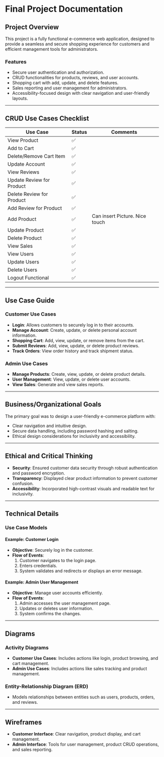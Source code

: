 
# Final Project Documentation

## Project Overview
This project is a fully functional e-commerce web application, designed to provide a seamless and secure shopping experience for customers and efficient management tools for administrators. 

### Features
- Secure user authentication and authorization.
- CRUD functionalities for products, reviews, and user accounts.
- Shopping cart with add, update, and delete features.
- Sales reporting and user management for administrators.
- Accessibility-focused design with clear navigation and user-friendly layouts.

---

## CRUD Use Cases Checklist

| **Use Case**               | **Status** | **Comments**                         |
|----------------------------|------------|---------------------------------------|
| View Product               | ✅         |                                       |
| Add to Cart                | ✅         |                                       |
| Delete/Remove Cart Item    | ✅         |                                       |
| Update Account             | ✅         |                                       |
| View Reviews               | ✅         |                                       |
| Update Review for Product  | ✅         |                                       |
| Delete Review for Product  | ✅         |                                       |
| Add Review for Product     | ✅         |                                       |
| Add Product                | ✅         | Can insert Picture. Nice touch       |
| Update Product             | ✅         |                                       |
| Delete Product             | ✅         |                                       |
| View Sales                 | ✅         |                                       |
| View Users                 | ✅         |                                       |
| Update Users               | ✅         |                                       |
| Delete Users               | ✅         |                                       |
| Logout Functional          | ✅         |                                       |

---

## Use Case Guide

### Customer Use Cases
- **Login**: Allows customers to securely log in to their accounts.
- **Manage Account**: Create, update, or delete personal account information.
- **Shopping Cart**: Add, view, update, or remove items from the cart.
- **Submit Reviews**: Add, view, update, or delete product reviews.
- **Track Orders**: View order history and track shipment status.

### Admin Use Cases
- **Manage Products**: Create, view, update, or delete product details.
- **User Management**: View, update, or delete user accounts.
- **View Sales**: Generate and view sales reports.

---

## Business/Organizational Goals
The primary goal was to design a user-friendly e-commerce platform with:
- Clear navigation and intuitive design.
- Secure data handling, including password hashing and salting.
- Ethical design considerations for inclusivity and accessibility.

---

## Ethical and Critical Thinking
- **Security**: Ensured customer data security through robust authentication and password encryption.
- **Transparency**: Displayed clear product information to prevent customer confusion.
- **Accessibility**: Incorporated high-contrast visuals and readable text for inclusivity.

---

## Technical Details

### Use Case Models
#### Example: Customer Login
- **Objective**: Securely log in the customer.
- **Flow of Events**:
  1. Customer navigates to the login page.
  2. Enters credentials.
  3. System validates and redirects or displays an error message.

#### Example: Admin User Management
- **Objective**: Manage user accounts efficiently.
- **Flow of Events**:
  1. Admin accesses the user management page.
  2. Updates or deletes user information.
  3. System confirms the changes.

---

## Diagrams
### Activity Diagrams
- **Customer Use Cases**: Includes actions like login, product browsing, and cart management.
- **Admin Use Cases**: Includes actions like sales tracking and product management.

### Entity-Relationship Diagram (ERD)
- Models relationships between entities such as users, products, orders, and reviews.

---

## Wireframes
- **Customer Interface**: Clear navigation, product display, and cart management.
- **Admin Interface**: Tools for user management, product CRUD operations, and sales reporting.


